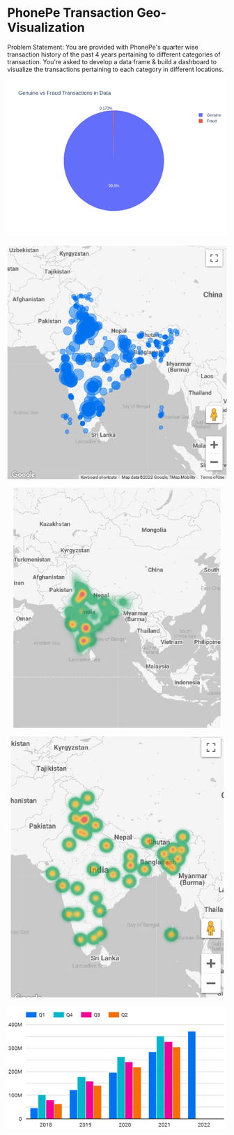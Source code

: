 # PhonePe Transaction Geo-Visualization

Problem Statement:
You are provided with PhonePe's quarter wise transaction history of the past 4 years pertaining to different categories of transaction. You're asked to develop a data frame & build a dashboard to visualize the transactions pertaining to each category in different locations.

<center><img src="https://raw.githubusercontent.com/Akashkunwar/credit-card-fraud-detection/main/images/download%20(3).png"></center><br>



<center><img src="https://raw.githubusercontent.com/Akashkunwar/Dscourses/main/Guvi/Datathon2022/images/Screenshot%202022-08-31%20172804.png"></center><br>



<center><img src="https://raw.githubusercontent.com/Akashkunwar/Dscourses/main/Guvi/Datathon2022/images/Screenshot%202022-08-31%20172824.png"></center><br>




<center><img src="https://raw.githubusercontent.com/Akashkunwar/Dscourses/main/Guvi/Datathon2022/images/Screenshot%202022-08-31%20172840.png"></center><br>



<center><img src="https://raw.githubusercontent.com/Akashkunwar/Dscourses/main/Guvi/Datathon2022/images/Screenshot%202022-08-31%20172900.png"></center><br>
